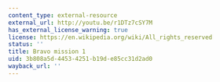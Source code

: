 ```yaml
---
content_type: external-resource
external_url: http://youtu.be/r1DTz7cSY7M
has_external_license_warning: true
license: https://en.wikipedia.org/wiki/All_rights_reserved
status: ''
title: Bravo mission 1
uid: 3b808a5d-4453-4251-b19d-e85cc31d2ad0
wayback_url: ''
---
```

